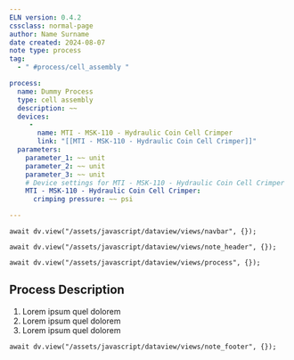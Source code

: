 ```yaml
---
ELN version: 0.4.2
cssclass: normal-page
author: Name Surname
date created: 2024-08-07
note type: process
tag: 
  - " #process/cell_assembly "

process:
  name: Dummy Process
  type: cell assembly
  description: ~~
  devices: 
     -
       name: MTI - MSK-110 - Hydraulic Coin Cell Crimper
       link: "[[MTI - MSK-110 - Hydraulic Coin Cell Crimper]]"
  parameters:
    parameter_1: ~~ unit
    parameter_2: ~~ unit
    parameter_3: ~~ unit
    # Device settings for MTI - MSK-110 - Hydraulic Coin Cell Crimper
    MTI - MSK-110 - Hydraulic Coin Cell Crimper:
      crimping pressure: ~~ psi

---
```


```dataviewjs
await dv.view("/assets/javascript/dataview/views/navbar", {});
```

```dataviewjs
await dv.view("/assets/javascript/dataview/views/note_header", {});
```

```dataviewjs
await dv.view("/assets/javascript/dataview/views/process", {});
```

## Process Description

1. Lorem ipsum quel dolorem
2. Lorem ipsum quel dolorem
3. Lorem ipsum quel dolorem


```dataviewjs
await dv.view("/assets/javascript/dataview/views/note_footer", {});
```
